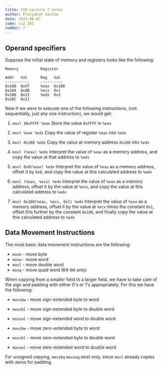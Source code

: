```yaml
---
title: CSO Lecture 7 notes
author: Pratyaksh Gautam
date: 2021-06-07
code: cs2.201
number: 7
---
```


## Operand specifiers

Suppose the initial state of memory and registers looks like the following:
```
Memory          Register

Addr   Val      Reg   Val
-----------     ----------
0x100  0xFF     %eax  0x100
0x104  0xAB     %ecx  0x1
0x108  0x13     %edx  0x3
0x10C  0x11

```

Now if we were to execute one of the following instructions, (not sequentially, just any one instruction),
we would get:

1. `movl $0xFFFF %eax`
Store the value `0xFFFF` in `%eax`

2. `movl %eax %edx`
Copy the value of register `%eax` into `%edx`

3. `movl 0x108 %edx`
Copy the value at memory address `0x108` into `%edx`

4. `movl (%eax) %edx`
Interpret the value of `%eax` as a memory address, and copy the value at that address to `%edx`

5. `movl 0x8(%eax) %edx`
Interpret the value of `%eax` as a memory address, offset it by `0x8`, and copy the value at this calculated address to `%edx`

6. `movl (%eax, %ecx) %edx`
Interpret the value of `%eax` as a memory address, offset it by the value at `%ecx`, and copy the value at this calculated address to `%edx`

7. `movl 0x100(%eax, %ecx, 0x1) %edx`
Interpret the value of `%eax` as a memory address, offset it by the value at `%ecx` times the constant `0x1`,
offset this further by the constant `0x100`, and finally copy the value at this calculated address to `%edx`

## Data Movement Instructions

The most basic data movement instructions are the following:  
- `movb` - move byte  
- `movw` - move word  
- `movl` - move double word  
- `movq` - move quad word (64-bit only)  

When copying from a smaller field to a larger field, we have to take care of the sign
and padding with either 0's or 1's appropriately. For this we have the following:

- `movsbw` - move sign-extended byte to word  
- `movsbl` - move sign-extended byte to double word  
- `movswl` - move sign-extended word to double word  

- `movzbw` - move zero-extended byte to word
- `movzbl` - move zero-extended byte to double word
- `movzwl` - move zero-extended word to double word

For unsigned copying, `movzbq` `movzwq` exist only, since `movl` already copies with zeros for padding.
